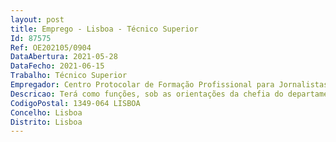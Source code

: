 ```yaml
--- 
layout: post
title: Emprego - Lisboa - Técnico Superior
Id: 87575
Ref: OE202105/0904
DataAbertura: 2021-05-28
DataFecho: 2021-06-15
Trabalho: Técnico Superior
Empregador: Centro Protocolar de Formação Profissional para Jornalistas
Descricao: Terá como funções, sob as orientações da chefia do departamento administrativo e financeiro e da Direção, nomeadamente • Execução dos Processos de Aquisição de Bens e Serviços de acordo com as regras do Código dos Contratos Públicos • Lançamento e tramitação dos Procedimentos nas Plataformas, registo na Base.gov e em sistema interno do Centro • Gestão de aprovisionamentos • Processamento salarial, férias e faltas • Cumprimento de Obrigações da área de Recursos Humanos, nomeadamente Segurança Social, Declarações Mensais de Remunerações, seguros, admissões e rescisões de trabalhadores.
CodigoPostal: 1349-064 LISBOA 
Concelho: Lisboa
Distrito: Lisboa
--- 
```

